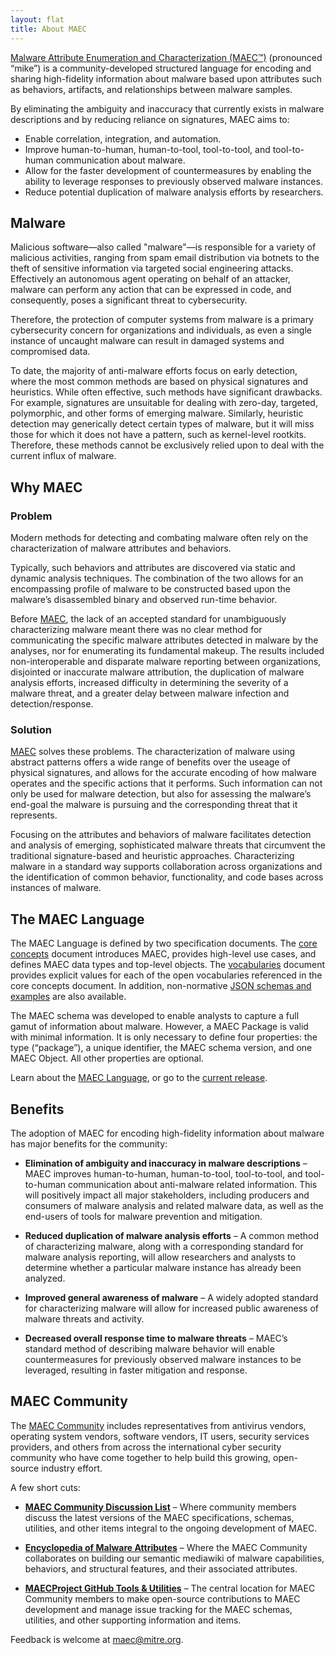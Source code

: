 ```yaml
---
layout: flat
title: About MAEC
---
```


[Malware Attribute Enumeration and Characterization (MAEC™)](/releases/5.0) (pronounced “mike”) is a community-developed structured language for encoding and sharing high-fidelity information about malware based upon attributes such as behaviors, artifacts, and relationships between malware samples.

By eliminating the ambiguity and inaccuracy that currently exists in malware descriptions and by reducing reliance on signatures, MAEC aims to: 

* Enable correlation, integration, and automation.
* Improve human-to-human, human-to-tool, tool-to-tool, and tool-to-human communication about malware.
* Allow for the faster development of countermeasures by enabling the ability to leverage responses to previously observed malware instances.
* Reduce potential duplication of malware analysis efforts by researchers.

## Malware

Malicious software—also called "malware"—is responsible for a variety of malicious activities, ranging from spam email distribution via botnets to the theft of sensitive information via targeted social engineering attacks. Effectively an autonomous agent operating on behalf of an attacker, malware can perform any action that can be expressed in code, and consequently, poses a significant threat to cybersecurity.

Therefore, the protection of computer systems from malware is a primary cybersecurity concern for organizations and individuals, as even a single instance of uncaught malware can result in damaged systems and compromised data. 

To date, the majority of anti-malware efforts focus on early detection, where the most common methods are based on physical signatures and heuristics. While often effective, such methods have significant drawbacks. For example, signatures are unsuitable for dealing with zero-day, targeted, polymorphic, and other forms of emerging malware. Similarly, heuristic detection may generically detect certain types of malware, but it will miss those for which it does not have a pattern, such as kernel-level rootkits. Therefore, these methods cannot be exclusively relied upon to deal with the current influx of malware.

## Why MAEC

### Problem

Modern methods for detecting and combating malware often rely on the characterization of malware attributes and behaviors. 

Typically, such behaviors and attributes are discovered via static and dynamic analysis techniques. The combination of the two allows for an encompassing profile of malware to be constructed based upon the malware’s disassembled binary and observed run-time behavior. 

Before [MAEC](/releases/5.0), the lack of an accepted standard for unambiguously characterizing malware meant there was no clear method for communicating the specific malware attributes detected in malware by the analyses, nor for enumerating its fundamental makeup. The results included non-interoperable and disparate malware reporting between organizations, disjointed or inaccurate malware attribution, the duplication of malware analysis efforts, increased difficulty in determining the severity of a malware threat, and a greater delay between malware infection and detection/response.

### Solution

[MAEC](/releases/5.0) solves these problems. The characterization of malware using abstract patterns offers a wide range of benefits over the useage of physical signatures, and allows for the accurate encoding of how malware operates and the specific actions that it performs. Such information can not only be used for malware detection, but also for assessing the malware’s end-goal the malware is pursuing and the corresponding threat that it represents. 

Focusing on the attributes and behaviors of malware facilitates detection and analysis of emerging, sophisticated malware threats that circumvent the traditional signature-based and heuristic approaches. Characterizing malware in a standard way supports collaboration across organizations and the identification of common behavior, functionality, and code bases across instances of malware. 

## The MAEC Language

The MAEC Language is defined by two specification documents. The [core concepts](http://maecproject.github.io/releases/5.0/#specifications) document introduces MAEC, provides high-level use cases, and defines MAEC data types and top-level objects. The [vocabularies](http://maecproject.github.io/releases/5.0/#specifications) document provides explicit values for each of the open vocabularies referenced in the core concepts document. In addition, non-normative [JSON schemas and examples](http://maecproject.github.io/releases/5.0/#json-schemas) are also available.

The MAEC schema was developed to enable analysts to capture a full gamut of information about malware. However, a MAEC Package is valid with minimal information. It is only necessary to define four properties: the type (“package”), a unique identifier, the MAEC schema version, and one MAEC Object. All other properties are optional.

Learn about the [MAEC Language](/documentation/overview/), or go to the [current release](/releases/5.0).

## Benefits

The adoption of MAEC for encoding high-fidelity information about malware has major benefits for the community:

* **Elimination of ambiguity and inaccuracy in malware descriptions** – MAEC improves human-to-human, human-to-tool, tool-to-tool, and tool-to-human communication about anti-malware related information. This will positively impact all major stakeholders, including producers and consumers of malware analysis and related malware data, as well as the end-users of tools for malware prevention and mitigation.     
      
* **Reduced duplication of malware analysis efforts** – A common method of characterizing malware, along with a corresponding standard for malware analysis reporting, will allow researchers and analysts to determine whether a particular malware instance has already been analyzed.     
     
* **Improved general awareness of malware** – A widely adopted standard for characterizing malware will allow for increased public awareness of malware threats and activity.     
     
* **Decreased overall response time to malware threats** – MAEC’s standard method of describing malware behavior will enable countermeasures for previously observed malware instances to be leveraged, resulting in faster mitigation and response.    

## MAEC Community

The [MAEC Community](/community) includes representatives from antivirus vendors, operating system vendors, software vendors, IT users, security services providers, and others from across the international cyber security community who have come together to help build this growing, open-source industry effort. 

A few short cuts: 

* **[MAEC Community Discussion List](/community#discussion-lists--archives)** – Where community members discuss the latest versions of the MAEC specifications, schemas, utilities, and other items integral to the ongoing development of MAEC.      
     
* **[Encyclopedia of Malware Attributes](/community/#encyclopedia-of-malware-attributes)** – Where the MAEC Community collaborates on building our semantic mediawiki of malware capabilities, behaviors, and structural features, and their associated attributes.    
     
* **[MAECProject GitHub Tools & Utilities](https://github.com/MAECProject/)** – The central location for MAEC Community members to make open-source contributions to MAEC development and manage issue tracking for the MAEC schemas, utilities, and other supporting information and items.     

Feedback is welcome at [maec@mitre.org](mailto:maec@mitre.org).
